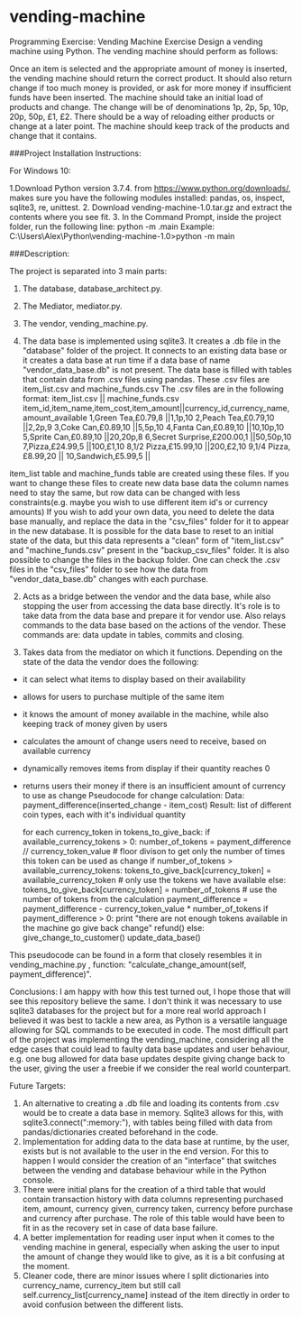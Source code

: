 # vending-machine
 
Programming Exercise: Vending Machine Exercise
Design a vending machine using Python. The vending machine should perform as follows:

Once an item is selected and the appropriate amount of money is inserted, the vending machine should return the correct product.
It should also return change if too much money is provided, or ask for more money if insufficient funds have been inserted.
The machine should take an initial load of products and change. The change will be of denominations 1p, 2p, 5p, 10p, 20p, 50p, £1, £2.
There should be a way of reloading either products or change at a later point.
The machine should keep track of the products and change that it contains.

###Project Installation Instructions:

For Windows 10:

1.Download Python version 3.7.4. from https://www.python.org/downloads/, makes sure you have the following modules installed: pandas, os, inspect, sqlite3, re, unittest.
2. Download vending-machine-1.0.tar.gz and extract the contents where you see fit.
3. In the Command Prompt, inside the project folder, run the following line: python -m .main Example: C:\Users\Alex\Python\vending-machine-1.0>python -m main

###Description:

The project is separated into 3 main parts:
1. The database, database_architect.py.
2. The Mediator, mediator.py.
3. The vendor, vending_machine.py.

1. The data base is implemented using sqlite3. It creates a .db file in the "database" folder of the project. It connects to an existing data base or it creates a data base at run time if a data base of name "vendor_data_base.db" is not present.
The data base is filled with tables that contain data from .csv files using pandas. These .csv files are item_list.csv and machine_funds.csv
The .csv files are in the following format:
item_list.csv			       || machine_funds.csv
item_id,item_name,item_cost,item_amount||currency_id,currency_name,amount_available
1,Green Tea,£0.79,8		       ||1,1p,10
2,Peach Tea,£0.79,10		       ||2,2p,9
3,Coke Can,£0.89,10		       ||5,5p,10
4,Fanta Can,£0.89,10		       ||10,10p,10
5,Sprite Can,£0.89,10		       ||20,20p,8
6,Secret Surprise,£200.00,1	       ||50,50p,10
7,Pizza,£24.99,5		       ||100,£1,10
8,1/2 Pizza,£15.99,10		       ||200,£2,10
9,1/4 Pizza,£8.99,20		       ||
10,Sandwich,£5.99,5		       ||

item_list table and machine_funds table are created using these files. If you want to change these files to create new data base data the column names need to stay the same, but row data can be changed with less constraints(e.g. maybe you wish to use different item id's or currency amounts)
If you wish to add your own data, you need to delete the data base manually, and replace the data in the "csv_files" folder for it to appear in the new database.
It is possible for the data base to reset to an initial state of the data, but this data represents a "clean" form of "item_list.csv" and "machine_funds.csv" present in the "backup_csv_files" folder. It is also possible to change the files in the backup folder.
One can check the .csv files in the "csv_files" folder to see how the data from "vendor_data_base.db" changes with each purchase.

2. Acts as a bridge between the vendor and the data base, while also stopping the user from accessing the data base directly. It's role is to take data from the data base and prepare it for vendor use. 
Also relays commands to the data base based on the actions of the vendor. These commands are: data update in tables, commits and closing.

3. Takes data from the mediator on which it functions. Depending on the state of the data the vendor does the following:
- it can select what items to display based on their availability
- allows for users to purchase multiple of the same item
- it knows the amount of money available in the machine, while also keeping track of money given by users
- calculates the amount of change users need to receive, based on available currency
- dynamically removes items from display if their quantity reaches 0
- returns users their money if there is an insufficient amount of currency to use as change
Pseudocode for change calculation:
Data: payment_difference(inserted_change - item_cost)
Result: list of different coin types, each with it's individual quantity
	
	for each currency_token in tokens_to_give_back:
		if available_currency_tokens > 0:
			number_of_tokens = payment_difference // currency_token_value # floor divison to get only the number of times this token can be used as change
			if number_of_tokens > available_currency_tokens:
				tokens_to_give_back[currency_token] = available_currency_token # only use the tokens we have available
			else:
				tokens_to_give_back[currency_token] = number_of_tokens # use the number of tokens from the calculation
			payment_difference = payment_difference - currency_token_value * number_of_tokens
	if payment_difference > 0:
		print "there are not enough tokens available in the machine go give back change"
		refund()
	else:
		give_change_to_customer()
		update_data_base()

This pseudocode can be found in a form that closely resembles it in vending_machine.py , function: "calculate_change_amount(self, payment_difference)".

Conclusions:
I am happy with how this test turned out, I hope those that will see this repository believe the same.
I don't think it was necessary to use sqlite3 databases for the project but for a more real world approach I believed it was best to tackle a new area, as Python is a versatile language allowing for SQL commands to be executed in code.
The most difficult part of the project was implementing the vending_machine, considering all the edge cases that could lead to faulty data base updates and user behaviour, e.g. one bug allowed for data base updates despite giving change back to the user, giving the user a freebie if we consider the real world counterpart.

Future Targets:
1. An alternative to creating a .db file and loading its contents from .csv would be to create a data base in memory. Sqlite3 allows for this, with sqlite3.connect(":memory:"), with tables being filled with data from pandas/dictionaries created beforehand in the code.
2. Implementation for adding data to the data base at runtime, by the user, exists but is not available to the user in the end version. For this to happen I would consider the creation of an "interface" that switches between the vending and database behaviour while in the Python console.
3. There were initial plans for the creation of a third table that would contain transaction history with data columns representing purchased item, amount, currency given, currency taken, currency before purchase and currency after purchase.
The role of this table would have been to fit in as the recovery set in case of data base failure.
4. A better implementation for reading user input when it comes to the vending machine in general, especially when asking the user to input the amount of change they would like to give, as it is a bit confusing at the moment.
5. Cleaner code, there are minor issues where I split dictionaries into currency_name, currency_item but still call self.currency_list[currency_name] instead of the item directly in order to avoid confusion between the different lists.
